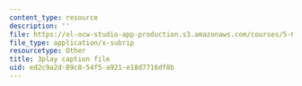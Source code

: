 ```yaml
---
content_type: resource
description: ''
file: https://ol-ocw-studio-app-production.s3.amazonaws.com/courses/5-60-thermodynamics-kinetics-spring-2008/ed2c9a2d89c854f5a921e18d7716df8b_r4fGG_7NQr8.vtt
file_type: application/x-subrip
resourcetype: Other
title: 3play caption file
uid: ed2c9a2d-89c8-54f5-a921-e18d7716df8b
---
```

